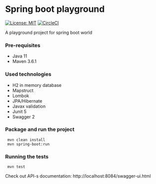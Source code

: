 # Spring boot playground

[![License: MIT](https://img.shields.io/badge/License-MIT-blue.svg)](https://opensource.org/licenses/MIT)
[![CircleCI](https://circleci.com/gh/alkettarko/spring-boot-playground.svg?style=shield&circle-token=8747c78c9c097141f1c52a2efcd91d7aa3cc6f5e)](https://github.com/alkettarko/spring-boot-playground)

A playground project for spring boot world

### Pre-requisites

* Java 11
* Maven 3.6.1

### Used technologies
* H2 in memory database
* Mapstruct 
* Lombok
* JPA/Hibernate
* Javax validation
* Junit 5
* Swagger 2

### Package and run the project
``` 
 mvn clean install
 mvn spring-boot:run
```
### Running the tests
``` 
 mvn test
```

 Check out API-s documentation:
 http://localhost:8084/swagger-ui.html
